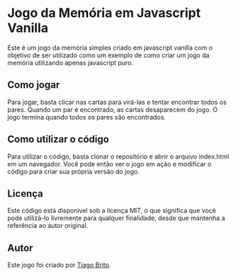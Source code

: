 # Jogo da Memória em Javascript Vanilla

Este é um jogo da memória simples criado em javascript vanilla com o objetivo de ser utilizado como um exemplo de como criar um jogo da memória utilizando apenas javascript puro.

## Como jogar

Para jogar, basta clicar nas cartas para virá-las e tentar encontrar todos os pares. Quando um par é encontrado, as cartas desaparecem do jogo. O jogo termina quando todos os pares são encontrados.

## Como utilizar o código

Para utilizar o código, basta clonar o repositório e abrir o arquivo index.html em um navegador. Você pode então ver o jogo em ação e modificar o código para criar sua própria versão do jogo.

## Licença

Este código está disponível sob a licença MIT, o que significa que você pode utilizá-lo livremente para qualquer finalidade, desde que mantenha a referência ao autor original.

## Autor

Este jogo foi criado por [Tiago Brito](https://github.com/7i4g0).